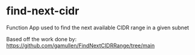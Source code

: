 # find-next-cidr
Function App used to find the next available CIDR range in a given subnet

Based off the work done by: https://github.com/gamullen/FindNextCIDRRange/tree/main
